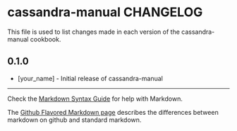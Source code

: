 cassandra-manual CHANGELOG
==========================

This file is used to list changes made in each version of the cassandra-manual cookbook.

0.1.0
-----
- [your_name] - Initial release of cassandra-manual

- - -
Check the [Markdown Syntax Guide](http://daringfireball.net/projects/markdown/syntax) for help with Markdown.

The [Github Flavored Markdown page](http://github.github.com/github-flavored-markdown/) describes the differences between markdown on github and standard markdown.
